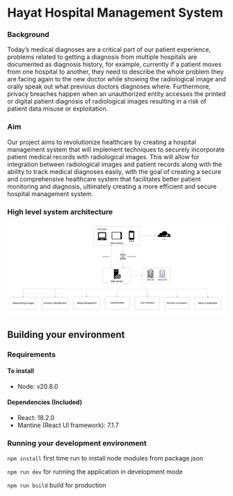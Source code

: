 # Hayat Hospital Management System

### Background
Today’s medical diagnoses are a critical part of our patient experience, problems related to getting a
diagnosis from multiple hospitals are documented as diagnosis history, for example, currently if a patient
moves from one hospital to another, they need to describe the whole problem they are facing again to the
new doctor while showing the radiological image and orally speak out what previous doctors diagnoses
where. Furthermore, privacy breaches happen when an unauthorized entity accesses the printed or digital
patient diagnosis of radiological images resulting in a risk of patient data misuse or exploitation.

### Aim
Our project aims to revolutionize healthcare by creating a hospital management system that will implement
techniques to securely incorporate patient medical records with radiological images. This will allow for
integration between radiological images and patient records along with the ability to track medical
diagnoses easily, with the goal of creating a secure and comprehensive healthcare system that facilitates
better patient monitoring and diagnosis, ultimately creating a more efficient and secure hospital
management system.

### High level system architecture
![img.png](./public/images/img.png)

## Building your environment

### Requirements
#### To install
- Node: v20.8.0
#### Dependencies (Included)
- React: 18.2.0
- Mantine (React UI framework): 7.1.7

### Running your development environment

`npm install` first time run to install node modules from package.json

`npm run dev` for running the application in development mode

`npm run build` build for production

